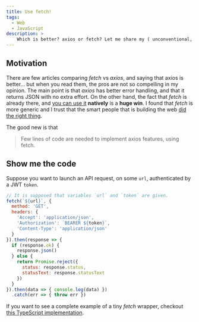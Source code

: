 ```yaml
---
title: Use fetch!
tags:
  - Web
  - JavaScript
description: >
    Which is better? axios or fetch? Let me share my ( unconventional, as always :^) opinion.
---
```


## Motivation

There are few articles comparing *fetch* vs *axios*, and saying that axios is better... but when you read them, the pros are not so compelling in my opinion.
The main point is that *axios* has better error handling, and that it returns JSON with no extra effort.
On the other hand, the fact that *fetch* is already there, and [you can use it](https://caniuse.com/#feat=fetch) **natively** is a **huge win**.
I found that *fetch* is more generic and I trust that the smart people that is building the web [did the right thing](http://www.catb.org/jargon/html/R/Right-Thing.html).

The good new is that

> Few lines of code are needed to implement axios features, using fetch.

## Show me the code

Suppose you want to launch an API request, on some `url`, authenticated by
a JWT `token`.

```javascript
// It is supposed that variables `url` and `token` are given.
fetch(`${url}`, {
  method: 'GET',
  headers: {
    'Accept': 'application/json',
    'Authorization': `BEARER ${token}`,
    'Content-Type': 'application/json'
  }
}).then(response => {
  if (response.ok) {
    response.json()
  } else {
    return Promise.reject({
      status: response.status,
      statusText: response.statusText
    })
  }
}).then(data => { console.log(data) })
  .catch(err => { throw err })
```

If you want to see a complete example of a tiny *fetch* wrapper, checkout [this TypeScript implementation](https://github.com/go-seven/go-seven.com/blob/master/src/client.ts).
